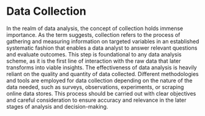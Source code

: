 # Data Collection 

In the realm of data analysis, the concept of collection holds immense importance. As the term suggests, collection refers to the process of gathering and measuring information on targeted variables in an established systematic fashion that enables a data analyst to answer relevant questions and evaluate outcomes. This step is foundational to any data analysis scheme, as it is the first line of interaction with the raw data that later transforms into viable insights. The effectiveness of data analysis is heavily reliant on the quality and quantity of data collected. Different methodologies and tools are employed for data collection depending on the nature of the data needed, such as surveys, observations, experiments, or scraping online data stores. This process should be carried out with clear objectives and careful consideration to ensure accuracy and relevance in the later stages of analysis and decision-making.